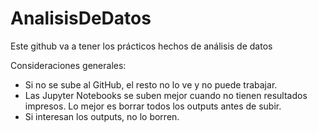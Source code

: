 # AnalisisDeDatos
Este github va a tener los prácticos hechos de análisis de datos


Consideraciones generales:
+ Si no se sube al GitHub, el resto no lo ve y no puede trabajar.
+ Las Jupyter Notebooks se suben mejor cuando no tienen resultados impresos. Lo mejor es borrar todos los outputs antes de subir.
+ Si interesan los outputs, no lo borren.
